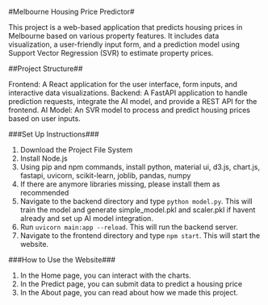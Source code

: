 #Melbourne Housing Price Predictor#

This project is a web-based application that predicts housing prices in Melbourne based on various property features. It includes data visualization, a user-friendly input form, and a prediction model using Support Vector Regression (SVR) to estimate property prices.

##Project Structure##

Frontend: A React application for the user interface, form inputs, and interactive data visualizations.
Backend: A FastAPI application to handle prediction requests, integrate the AI model, and provide a REST API for the frontend.
AI Model: An SVR model to process and predict housing prices based on user inputs.

###Set Up Instructions###

1. Download the Project File System
2. Install Node.js
3. Using pip and npm commands, install python, material ui, d3.js, chart.js, fastapi, uvicorn, scikit-learn, joblib, pandas, numpy
4. If there are anymore libraries missing, please install them as recommended
5. Navigate to the backend directory and type `python model.py`. This will train the model and generate simple_model.pkl and scaler.pkl if havent already and set up AI model integration.
6. Run `uvicorn main:app --reload`. This will run the backend server.
7. Navigate to the frontend directory and type `npm start`. This will start the website.

###How to Use the Website###

1. In the Home page, you can interact with the charts.
2. In the Predict page, you can submit data to predict a housing price
3. In the About page, you can read about how we made this project.



